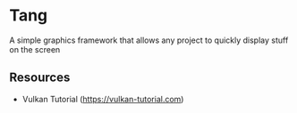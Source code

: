 # Tang
A simple graphics framework that allows any project to quickly display stuff on the screen

## Resources

- Vulkan Tutorial (https://vulkan-tutorial.com)
